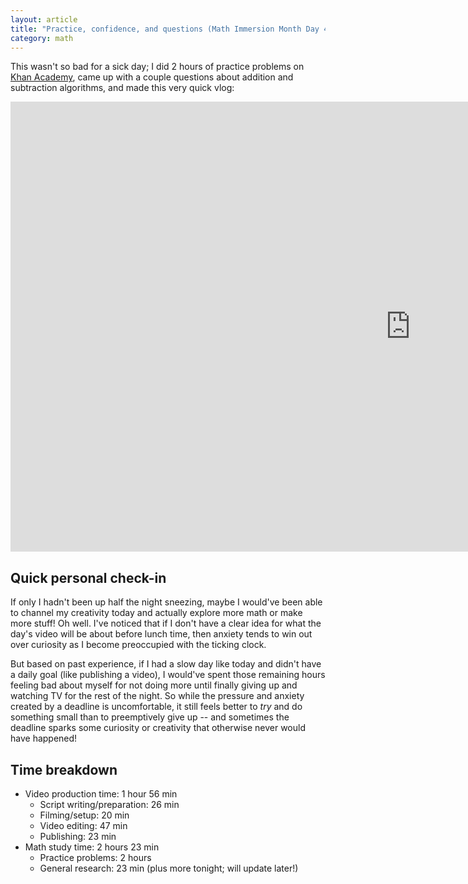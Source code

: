 ```yaml
---
layout: article
title: "Practice, confidence, and questions (Math Immersion Month Day 4)"
category: math
---
```


This wasn't so bad for a sick day; I did 2 hours of practice problems on [Khan Academy](https://www.khanacademy.org/), came up with a couple questions about addition and subtraction algorithms, and made this very quick vlog:

<iframe width="1280" height="720" src="https://www.youtube.com/embed/d9ekvXz64Mc?controls=0" frameborder="0" allowfullscreen></iframe>

## Quick personal check-in

If only I hadn't been up half the night sneezing, maybe I would've been able to channel my creativity today and actually explore more math or make more stuff! Oh well. I've noticed that if I don't have a clear idea for what the day's video will be about before lunch time, then anxiety tends to win out over curiosity as I become preoccupied with the ticking clock.

But based on past experience, if I had a slow day like today and didn't have a daily goal (like publishing a video), I would've spent those remaining hours feeling bad about myself for not doing more until finally giving up and watching TV for the rest of the night. So while the pressure and anxiety created by a deadline is uncomfortable, it still feels better to *try* and do something small than to preemptively give up -- and sometimes the deadline sparks some curiosity or creativity that otherwise never would have happened!

## Time breakdown
- Video production time: 1 hour 56 min
  - Script writing/preparation: 26 min
  - Filming/setup: 20 min
  - Video editing: 47 min
  - Publishing: 23 min
- Math study time: 2 hours 23 min
  - Practice problems: 2 hours
  - General research: 23 min (plus more tonight; will update later!)